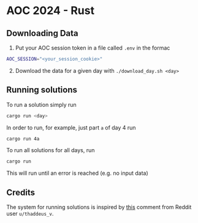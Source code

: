 # AOC 2024 - Rust

## Downloading Data

1. Put your AOC session token in a file called `.env` in the formac
```bash
AOC_SESSION="<your_session_cookie>"
```
2. Download the data for a given day with `./download_day.sh <day>`

## Running solutions

To run a solution simply run
```bash
cargo run <day>
```
In order to run, for example, just part `a` of day 4 run
```bash
cargo run 4a
```
To run all solutions for all days, run
```bash
cargo run
```
This will run until an error is reached (e.g. no input data)


## Credits

The system for running solutions is inspired by [this](https://www.reddit.com/r/adventofcode/comments/e5sa2d/comment/f9ltko3/?utm_source=share&utm_medium=web3x&utm_name=web3xcss&utm_term=1&utm_content=share_button) comment from Reddit user `u/thaddeus_v`.
